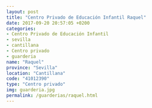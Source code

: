 ```yaml
---
layout: post
title: "Centro Privado de Educación Infantil Raquel"
date: 2017-09-20 20:57:05 +0200
categories:
- Centro Privado de Educación Infantil
- sevilla
- cantillana
- Centro privado
- guarderia
name: "Raquel"
province: "Sevilla"
location: "Cantillana"
code: "41012390"
type: "Centro privado"
img: guarderia.jpg
permalink: /guarderias/raquel.html
---
```

